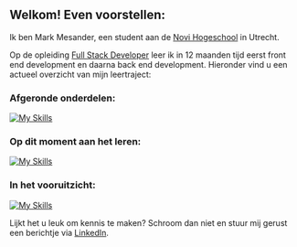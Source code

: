 ## Welkom! Even voorstellen:

Ik ben Mark Mesander, een student aan de [Novi Hogeschool](https://www.novi.nl/) in Utrecht.

Op de opleiding [Full Stack Developer](https://www.novi.nl/full-stack-developer/) leer ik in 12 maanden tijd eerst front end development en daarna back end development. Hieronder vind u een actueel overzicht van mijn leertraject:

### Afgeronde onderdelen:
[![My Skills](https://skillicons.dev/icons?i=html,css,js,figma)](https://skillicons.dev)

### Op dit moment aan het leren:
[![My Skills](https://skillicons.dev/icons?i=react)](https://skillicons.dev)

### In het vooruitzicht:
[![My Skills](https://skillicons.dev/icons?i=java,python)](https://skillicons.dev)
 

Lijkt het u leuk om kennis te maken? Schroom dan niet en stuur mij gerust een berichtje via [LinkedIn](https://www.linkedin.com/in/mark-mesander/).
